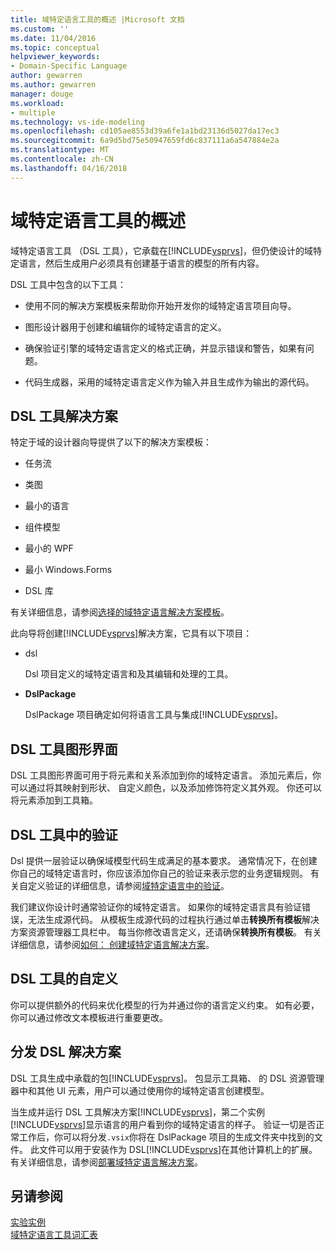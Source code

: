 ```yaml
---
title: 域特定语言工具的概述 |Microsoft 文档
ms.custom: ''
ms.date: 11/04/2016
ms.topic: conceptual
helpviewer_keywords:
- Domain-Specific Language
author: gewarren
ms.author: gewarren
manager: douge
ms.workload:
- multiple
ms.technology: vs-ide-modeling
ms.openlocfilehash: cd105ae8553d39a6fe1a1bd23136d5027da17ec3
ms.sourcegitcommit: 6a9d5bd75e50947659fd6c837111a6a547884e2a
ms.translationtype: MT
ms.contentlocale: zh-CN
ms.lasthandoff: 04/16/2018
---
```

# <a name="overview-of-domain-specific-language-tools"></a>域特定语言工具的概述
域特定语言工具 （DSL 工具），它承载在[!INCLUDE[vsprvs](../code-quality/includes/vsprvs_md.md)]，但仍使设计的域特定语言，然后生成用户必须具有创建基于语言的模型的所有内容。  
  
 DSL 工具中包含的以下工具：  
  
-   使用不同的解决方案模板来帮助你开始开发你的域特定语言项目向导。  
  
-   图形设计器用于创建和编辑你的域特定语言的定义。  
  
-   确保验证引擎的域特定语言定义的格式正确，并显示错误和警告，如果有问题。  
  
-   代码生成器，采用的域特定语言定义作为输入并且生成作为输出的源代码。  
  
## <a name="the-dsl-tools-solution"></a>DSL 工具解决方案  
 特定于域的设计器向导提供了以下的解决方案模板：  
  
-   任务流  
  
-   类图  
  
-   最小的语言  
  
-   组件模型  
  
-   最小的 WPF  
  
-   最小 Windows.Forms  
  
-   DSL 库  
  
 有关详细信息，请参阅[选择的域特定语言解决方案模板](../modeling/choosing-a-domain-specific-language-solution-template.md)。  
  
 此向导将创建[!INCLUDE[vsprvs](../code-quality/includes/vsprvs_md.md)]解决方案，它具有以下项目：  
  
-   dsl  
  
     Dsl 项目定义的域特定语言和及其编辑和处理的工具。  
  
-   **DslPackage**  
  
     DslPackage 项目确定如何将语言工具与集成[!INCLUDE[vsprvs](../code-quality/includes/vsprvs_md.md)]。  
  
## <a name="the-dsl-tools-graphical-interface"></a>DSL 工具图形界面  
 DSL 工具图形界面可用于将元素和关系添加到你的域特定语言。 添加元素后，你可以通过将其映射到形状、 自定义颜色，以及添加修饰符定义其外观。 你还可以将元素添加到工具箱。  
  
## <a name="validation-in-dsl-tools"></a>DSL 工具中的验证  
 Dsl 提供一层验证以确保域模型代码生成满足的基本要求。 通常情况下，在创建你自己的域特定语言时，你应该添加你自己的验证来表示您的业务逻辑规则。 有关自定义验证的详细信息，请参阅[域特定语言中的验证](../modeling/validation-in-a-domain-specific-language.md)。  
  
 我们建议你设计时通常验证你的域特定语言。 如果你的域特定语言具有验证错误，无法生成源代码。 从模板生成源代码的过程执行通过单击**转换所有模板**解决方案资源管理器工具栏中。 每当你修改语言定义，还请确保**转换所有模板**。 有关详细信息，请参阅[如何： 创建域特定语言解决方案](../modeling/how-to-create-a-domain-specific-language-solution.md)。  
  
## <a name="customization-of-dsl-tools"></a>DSL 工具的自定义  
 你可以提供额外的代码来优化模型的行为并通过你的语言定义约束。 如有必要，你可以通过修改文本模板进行重要更改。  
  
## <a name="distributing-your-dsl-solution"></a>分发 DSL 解决方案  
 DSL 工具生成中承载的包[!INCLUDE[vsprvs](../code-quality/includes/vsprvs_md.md)]。 包显示工具箱、 的 DSL 资源管理器中和其他 UI 元素，用户可以通过使用你的域特定语言创建模型。  
  
 当生成并运行 DSL 工具解决方案[!INCLUDE[vsprvs](../code-quality/includes/vsprvs_md.md)]，第二个实例[!INCLUDE[vsprvs](../code-quality/includes/vsprvs_md.md)]显示语言的用户看到你的域特定语言的样子。 验证一切是否正常工作后，你可以将分发`.vsix`你将在 DslPackage 项目的生成文件夹中找到的文件。 此文件可以用于安装作为 DSL[!INCLUDE[vsprvs](../code-quality/includes/vsprvs_md.md)]在其他计算机上的扩展。  有关详细信息，请参阅[部署域特定语言解决方案](../modeling/deploying-domain-specific-language-solutions.md)。  
  
## <a name="see-also"></a>另请参阅  
 [实验实例](../extensibility/the-experimental-instance.md)   
 [域特定语言工具词汇表](http://msdn.microsoft.com/ca5e84cb-a315-465c-be24-76aa3df276aa)